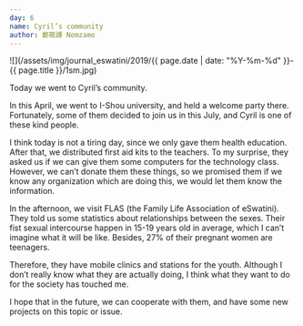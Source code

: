 ```yaml
---
day: 6
name: Cyril’s community
author: 鄭筱譯 Nomzamo
---
```

![](/assets/img/journal_eswatini/2019/{{ page.date | date: "%Y-%m-%d" }}-{{ page.title }}/1sm.jpg)

Today we went to Cyril’s community.

In this April, we went to I-Shou university, and held a welcome party there. Fortunately, some of them decided to join us in this July, and Cyril is one of these kind people.

I think today is not a tiring day, since we only gave them health education. After that, we distributed first aid kits to the teachers. To my surprise, they asked us if we can give them some computers for the technology class. However, we can’t donate them these things, so we promised them if we know any organization which are doing this, we would let them know the information.

In the afternoon, we visit FLAS (the Family Life Association of eSwatini). They told us some statistics about relationships between the sexes. Their fist sexual intercourse happen in 15-19 years old in average, which I can’t imagine what it will be like. Besides, 27% of their pregnant women are teenagers.

Therefore, they have mobile clinics and stations for the youth. Although I don’t really know what they are actually doing, I think what they want to do for the society has touched me. 

I hope that in the future, we can cooperate with them, and have some new projects on this topic or issue.